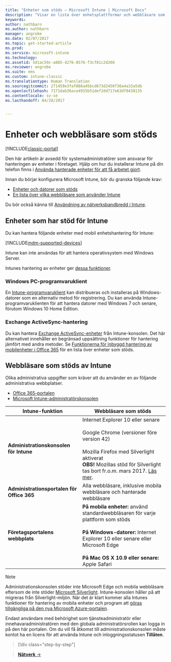 ```yaml
---
title: "Enheter som stöds – Microsoft Intune | Microsoft Docs"
description: "Visar en lista över enhetsplattformar och webbläsare som stöds för Intunes enhetshantering"
keywords: 
author: nathbarn
ms.author: nathbarn
manager: angrobe
ms.date: 02/07/2017
ms.topic: get-started-article
ms.prod: 
ms.service: microsoft-intune
ms.technology: 
ms.assetid: 5d1ac59c-a885-4276-8576-f3cf81c2d268
ms.reviewer: angrobe
ms.suite: ems
ms.custom: intune-classic
ms.translationtype: Human Translation
ms.sourcegitcommit: 271459e3faf886a45bcd673d2450f36a4a33a5db
ms.openlocfilehash: 7171dab36ace4915b51def2dd717e63df8438135
ms.contentlocale: sv-se
ms.lasthandoff: 04/28/2017


---
```


# <a name="supported-devices-and-browsers"></a>Enheter och webbläsare som stöds

[!INCLUDE[classic-portal](../includes/classic-portal.md)]

Den här artikeln är avsedd för systemadministratörer som ansvarar för hanteringen av enheter i företaget. Hjälp om hur du installerar Intune på din telefon finns i [Använda hanterade enheter för att få arbetet gjort](https://docs.microsoft.com/intune/enduser/company-portal-frequently-asked-questions).

Innan du börjar konfigurera Microsoft Intune, bör du granska följande krav:

- [Enheter och datorer som stöds](#intune-supported-devices)
- [En lista över vilka webbläsare som använder Intune](#intune-supported-web-browsers)

Du bör också känna till [Användning av nätverksbandbredd i Intune](network-bandwidth-use.md).

## <a name="intune-supported-devices"></a>Enheter som har stöd för Intune

Du kan hantera följande enheter med mobil enhetshantering för Intune:

[!INCLUDE[mdm-supported-devices](../includes/mdm-supported-devices.md)]

Intune kan inte användas för att hantera operativsystem med Windows Server.

Intunes hantering av enheter ger [dessa funktioner](mobile-device-management-capabilities-in-microsoft-intune.md).

### <a name="windows-pc-software-client"></a>Windows PC-programvaruklient

En [Intune-programvaruklient](/intune/deploy-use/manage-windows-pcs-with-microsoft-intune) kan distribueras och installeras på Windows-datorer som en alternativ metod för registrering. Du kan använda Intune-programvaruklienten för att hantera datorer med Windows 7 och senare, förutom Windows 10 Home Edition.

### <a name="exchange-activesync-management"></a>Exchange ActiveSync-hantering

Du kan hantera [Exchange ActiveSync-enheter](/intune/deploy-use/mobile-device-management-with-exchange-activesync-and-microsoft-intune) från Intune-konsolen. Det här alternativet innehåller en begränsad uppsättning funktioner för hantering jämfört med andra metoder. Se [Funktionerna för inbyggd hantering av mobilenheter i Office 365](https://support.office.com/article/Capabilities-of-built-in-Mobile-Device-Management-for-Office-365-a1da44e5-7475-4992-be91-9ccec25905b0) för en lista över enheter som stöds.

## <a name="intune-supported-web-browsers"></a>Webbläsare som stöds av Intune

Olika administrativa uppgifter som kräver att du använder en av följande administrativa webbplatser.

- [Office 365-portalen](http://go.microsoft.com/fwlink/p/?LinkId=698854)
- [Microsoft Intune-administratörskonsolen](https://admin.manage.microsoft.com/)

|Intune-funktion |Webbläsare som stöds|
|---------|---------|
|**Administrationskonsolen för Intune**     |  Internet Explorer 10 eller senare<br /><br />Google Chrome (versioner före version 42)<br /><br />Mozilla Firefox med Silverlight aktiverat<br />**OBS!** Mozillas stöd för Silverlight tas bort fr.o.m. mars 2017. [Läs mer](https://go.microsoft.com/fwlink/?linkid=836872). |
|**Administrationsportalen för Office 365**     |Alla webbläsare, inklusive mobila webbläsare och hanterade webbläsare  |
|**Företagsportalens webbplats**     |**På mobila enheter:** använd standardwebbläsaren för varje plattform som stöds   <br /><br />**På Windows-datorer:** Internet Explorer 10 eller senare eller Microsoft Edge<br /><br />**På Mac OS X 10.9 eller senare:** Apple Safari    |

> [!Note]
> Administrationskonsolen stöder inte Microsoft Edge och mobila webbläsare eftersom de inte stöder [Microsoft Silverlight](https://msdn.microsoft.com/library/cc838158(v=vs.95).aspx). Intune-konsolen håller på att migreras från Silverlight-miljön. När det är klart kommer alla Intunes funktioner för hantering av mobila enheter och program att [göras tillgängliga på den nya Microsoft Azure-portalen](https://blogs.technet.microsoft.com/enterprisemobility/2015/11/17/enhancing-managed-mobile-productivity/).


Endast användare med behörighet som tjänsteadministratör eller innehavaradministratören med den globala administratörsrollen kan logga in på den här portalen. Om du vill få åtkomst till administrationskonsolen måste kontot ha en licens för att använda Intune och inloggningsstatusen **Tillåten**.

>[!div class="step-by-step"]

>[**Nätverk** &rarr;](network-bandwidth-use.md)  

